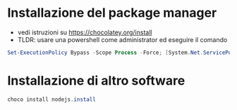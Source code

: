 # Installazione del package manager
- vedi istruzioni su https://chocolatey.org/install
- TLDR: usare una powershell come administrator ed eseguire il comando
```ps1
Set-ExecutionPolicy Bypass -Scope Process -Force; [System.Net.ServicePointManager]::SecurityProtocol = [System.Net.ServicePointManager]::SecurityProtocol -bor 3072; iex ((New-Object System.Net.WebClient).DownloadString('https://chocolatey.org/install.ps1'))
```

# Installazione di altro software
```ps1
choco install nodejs.install
```
